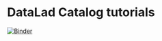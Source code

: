 # DataLad Catalog tutorials


[![Binder](https://mybinder.org/badge_logo.svg)](https://mybinder.org/v2/gh/datalad/datalad-binder/HEAD?urlpath=git-pull?repo=https://github.com/datalad/tutorials/tree/catalog-tutorials/notebooks/catalog_tutorials)